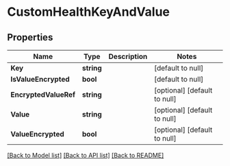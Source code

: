 # CustomHealthKeyAndValue

## Properties
Name | Type | Description | Notes
------------ | ------------- | ------------- | -------------
**Key** | **string** |  | [default to null]
**IsValueEncrypted** | **bool** |  | [default to null]
**EncryptedValueRef** | **string** |  | [optional] [default to null]
**Value** | **string** |  | [optional] [default to null]
**ValueEncrypted** | **bool** |  | [optional] [default to null]

[[Back to Model list]](../README.md#documentation-for-models) [[Back to API list]](../README.md#documentation-for-api-endpoints) [[Back to README]](../README.md)


